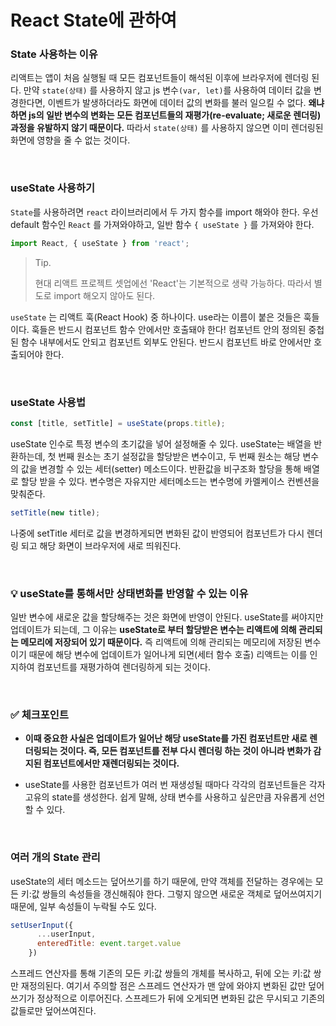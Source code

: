 # React State에 관하여

### State 사용하는 이유

리액트는 앱이 처음 실행될 때 모든 컴포넌트들이 해석된 이후에 브라우저에 렌더링 된다. 만약 `state(상태)` 를 사용하지 않고 js 변수`(var, let)`를 사용하여  데이터 값을 변경한다면, 이벤트가 발생하더라도 화면에 데이터 값의 변화를 불러 일으킬 수 없다. **왜냐하면 js의 일반 변수의 변화는 모든 컴포넌트들의 재평가(re-evaluate; 새로운 렌더링) 과정을 유발하지 않기 때문이다.** 따라서 `state(상태)` 를 사용하지 않으면 이미 렌더링된 화면에 영향을 줄 수 없는 것이다.

<br>

### useState 사용하기

`State`를 사용하려면 `react` 라이브러리에서 두 가지 함수를 import 해와야 한다. 우선 default 함수인 `React` 를 가져와야하고, 일반 함수 `{ useState }` 를 가져와야 한다.

```Javascript
import React, { useState } from 'react';
```

> Tip.
>
> 현대 리액트 프로젝트 셋업에선 'React'는 기본적으로 생략 가능하다. 따라서 별도로 import 해오지 않아도 된다.


`useState` 는 리액트 훅(React Hook) 중 하나이다. use라는 이름이 붙은 것들은 훅들이다. 훅들은 반드시 컴포넌트 함수 안에서만 호출돼야 한다! 컴포넌트 안의 정의된 중첩된 함수 내부에서도 안되고 컴포넌트 외부도 안된다. 반드시 컴포넌트 바로 안에서만 호출되어야 한다.

<br>

### useState 사용법

```javascript
const [title, setTitle] = useState(props.title);
```

useState 인수로 특정 변수의 초기값을 넣어 설정해줄 수 있다. useState는 배열을 반환하는데, 첫 번째 원소는 초기 설정값을 할당받은 변수이고, 두 번째 원소는 해당 변수의 값을 변경할 수 있는 세터(setter) 메소드이다. 반환값을 비구조화 할당을 통해 배열로 할당 받을 수 있다. 변수명은 자유지만 세터메소드는 변수명에 카멜케이스 컨벤션을 맞춰준다.

```javascript
setTitle(new title);
```

나중에 setTitle 세터로 값을 변경하게되면 변화된 값이 반영되어 컴포넌트가 다시 렌더링 되고 해당 화면이 브라우저에 새로 띄워진다.

<br>

### 💡 useState를 통해서만 상태변화를 반영할 수 있는 이유

일반 변수에 새로운 값을 할당해주는 것은 화면에 반영이 안된다. useState를 써야지만 업데이트가 되는데, 그 이유는 **useState로 부터 할당받은 변수는 리액트에 의해 관리되는 메모리에 저장되어 있기 때문이다.** 즉 리액트에 의해 관리되는 메모리에 저장된 변수이기 때문에 해당 변수에 업데이트가 일어나게 되면(세터 함수 호출) 리액트는 이를 인지하여 컴포넌트를 재평가하여 렌더링하게 되는 것이다.

<br>

### ✅ 체크포인트
- **이때 중요한 사실은 업데이트가 일어난 해당 useState를 가진 컴포넌트만 새로 렌더링되는 것이다. 즉, 모든 컴포넌트를 전부 다시 렌더링 하는 것이 아니라 변화가 감지된 컴포넌트에서만 재렌더링되는 것이다.**

- useState를 사용한 컴포넌트가 여러 번 재생성될 때마다 각각의 컴포넌트들은 각자 고유의 state를 생성한다. 쉽게 말해, 상태 변수를 사용하고 싶은만큼 자유롭게 선언할 수 있다.

<br>

### 여러 개의 State 관리

useState의 세터 메소드는 덮어쓰기를 하기 때문에,  만약 객체를 전달하는 경우에는 모든 키:값 쌍들의 속성들을 갱신해줘야 한다. 그렇지 않으면 새로운 객체로 덮어쓰여지기 때문에, 일부 속성들이 누락될 수도 있다.



```javascript
setUserInput({
      ...userInput,
      enteredTitle: event.target.value
    })
```
스프레드 연산자를 통해 기존의 모든 키:값 쌍들의 개체를 복사하고, 뒤에 오는 키:값 쌍만 재정의된다.  여기서 주의할 점은 스프레드 연산자가 맨 앞에 와야지 변화된 값만 덮어쓰기가 정상적으로 이루어진다. 스프레드가 뒤에 오게되면 변화된 값은 무시되고 기존의 값들로만 덮어쓰여진다.